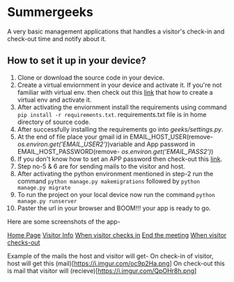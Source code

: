 # Summergeeks
A very basic management applications that handles a visitor's check-in and check-out time and notify about it.

## How to set it up in your device?

1. Clone or download the source code in your device.
2. Create a virtual enviornment in your device and activate it. If you're not familiar with virtual env. then check out this [link](https://www.geeksforgeeks.org/python-virtual-environment/) that how to create a virtual env and activate it.
3. After activating the enviornment install the requirements using command `pip install -r requirements.txt`. requirements.txt file is in home directory of source code.
4. After successfully installing the requirements go into *geeks/settings.py*.
5. At the end of file place your gmail id in EMAIL_HOST_USER(remove- *os.environ.get('EMAIL_USER2')*)variable and App password in EMAIL_HOST_PASSWORD(remove- *os.environ.get('EMAIL_PASS2')*)
6. If you don't know how to set an APP password then check-out this [link](https://devanswers.co/create-application-specific-password-gmail/). 
7. Step no-5 & 6 are for sending mails to the visitor and host.
8. After activating the python environment mentioned in step-2 run the command `python manage.py makemigrations` followed by `python manage.py migrate`
9. To run the project on your local device now run the command `python manage.py runserver`
10. Paster the url in your browser and BOOM!!! your app is ready to go.

Here are some screenshots of the app-

[Home Page](https://i.imgur.com/2zCnfdF.png)
[Visitor Info](https://i.imgur.com/d0Aeo2c.png)
[When visitor checks in](https://i.imgur.com/HPEZH5s.png)
[End the meeting](https://i.imgur.com/vs3lQyl.png)
[When visitor checks-out](https://i.imgur.com/rdqe9bm.png)

Example of the mails the host and visitor will get-
On check-in of visitor, host will get this (mail)[https://i.imgur.com/oc9p2Ha.png]
On check-out this is mail that visitor will (recieve)[https://i.imgur.com/QpOHr8h.png]
